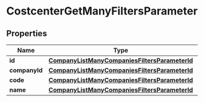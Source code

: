 

# CostcenterGetManyFiltersParameter


## Properties

| Name | Type | Description | Notes |
|------------ | ------------- | ------------- | -------------|
|**id** | [**CompanyListManyCompaniesFiltersParameterId**](CompanyListManyCompaniesFiltersParameterId.md) |  |  [optional] |
|**companyId** | [**CompanyListManyCompaniesFiltersParameterId**](CompanyListManyCompaniesFiltersParameterId.md) |  |  [optional] |
|**code** | [**CompanyListManyCompaniesFiltersParameterId**](CompanyListManyCompaniesFiltersParameterId.md) |  |  [optional] |
|**name** | [**CompanyListManyCompaniesFiltersParameterId**](CompanyListManyCompaniesFiltersParameterId.md) |  |  [optional] |



